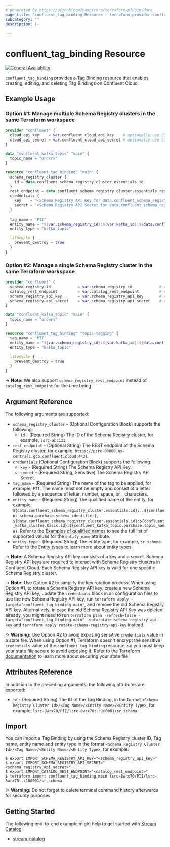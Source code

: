 ```yaml
---
# generated by https://github.com/hashicorp/terraform-plugin-docs
page_title: "confluent_tag_binding Resource - terraform-provider-confluent"
subcategory: ""
description: |-
  
---
```


# confluent_tag_binding Resource

[![General Availability](https://img.shields.io/badge/Lifecycle%20Stage-General%20Availability-%2345c6e8)](https://docs.confluent.io/cloud/current/api.html#section/Versioning/API-Lifecycle-Policy)

`confluent_tag_binding` provides a Tag Binding resource that enables creating, editing, and deleting Tag Bindings on Confluent Cloud.

## Example Usage

### Option #1: Manage multiple Schema Registry clusters in the same Terraform workspace

```terraform
provider "confluent" {
  cloud_api_key    = var.confluent_cloud_api_key    # optionally use CONFLUENT_CLOUD_API_KEY env var
  cloud_api_secret = var.confluent_cloud_api_secret # optionally use CONFLUENT_CLOUD_API_SECRET env var
}

data "confluent_kafka_topic" "main" {
  topic_name = "orders"
}

resource "confluent_tag_binding" "main" {
  schema_registry_cluster {
    id = data.confluent_schema_registry_cluster.essentials.id
  }
  rest_endpoint = data.confluent_schema_registry_cluster.essentials.rest_endpoint
  credentials {
    key    = "<Schema Registry API Key for data.confluent_schema_registry_cluster.essentials>"
    secret = "<Schema Registry API Secret for data.confluent_schema_registry_cluster.essentials>"
  }
  
  tag_name = "PII"
  entity_name = "${var.schema_registry_id}:${var.kafka_id}:${data.confluent_kafka_topic.main.topic_name}"
  entity_type = "kafka_topic"

  lifecycle {
    prevent_destroy = true
  }
}
```

### Option #2: Manage a single Schema Registry cluster in the same Terraform workspace

```terraform
provider "confluent" {
  schema_registry_id            = var.schema_registry_id            # optionally use SCHEMA_REGISTRY_ID env var
  catalog_rest_endpoint         = var.catalog_rest_endpoint         # optionally use CATALOG_REST_ENDPOINT env var
  schema_registry_api_key       = var.schema_registry_api_key       # optionally use SCHEMA_REGISTRY_API_KEY env var
  schema_registry_api_secret    = var.schema_registry_api_secret    # optionally use SCHEMA_REGISTRY_API_SECRET env var
}

data "confluent_kafka_topic" "main" {
  topic_name = "orders"
}

resource "confluent_tag_binding" "topic-tagging" {
  tag_name = "PII"
  entity_name = "${var.schema_registry_id}:${var.kafka_id}:${data.confluent_kafka_topic.main.topic_name}"
  entity_type = "kafka_topic"

  lifecycle {
    prevent_destroy = true
  }
}
```
-> **Note:** We also support `schema_registry_rest_endpoint` instead of `catalog_rest_endpoint` for the time being.

<!-- schema generated by tfplugindocs -->
## Argument Reference

The following arguments are supported:

- `schema_registry_cluster` - (Optional Configuration Block) supports the following:
    - `id` - (Required String) The ID of the Schema Registry cluster, for example, `lsrc-abc123`.
- `rest_endpoint` - (Optional String) The REST endpoint of the Schema Registry cluster, for example, `https://psrc-00000.us-central1.gcp.confluent.cloud:443`).
- `credentials` (Optional Configuration Block) supports the following:
    - `key` - (Required String) The Schema Registry API Key.
    - `secret` - (Required String, Sensitive) The Schema Registry API Secret.
- `tag_name` - (Required String) The name of the tag to be applied, for example, `PII`. The name must not be empty and consist of a letter followed by a sequence of letter, number, space, or _ characters.
- `entity_name` - (Required String) The qualified name of the entity, for example, `${data.confluent_schema_registry_cluster.essentials.id}:.:${confluent_schema.purchase.schema_identifier}`, `${data.confluent_schema_registry_cluster.essentials.id}:${confluent_kafka_cluster.basic.id}:${confluent_kafka_topic.purchase.topic_name}`. Refer to the [Examples of qualified names](https://docs.confluent.io/cloud/current/stream-governance/stream-catalog-rest-apis.html#examples-of-qualified-names) to see the full list of supported values for the `entity_name` attribute.
- `entity_type` - (Required String) The entity type, for example, `sr_schema`. Refer to the [Entity types](https://docs.confluent.io/cloud/current/stream-governance/stream-catalog-rest-apis.html#entity-types) to learn more about entity types.

-> **Note:** A Schema Registry API key consists of a key and a secret. Schema Registry API keys are required to interact with Schema Registry clusters in Confluent Cloud. Each Schema Registry API key is valid for one specific Schema Registry cluster.

-> **Note:** Use Option #2 to simplify the key rotation process. When using Option #1, to rotate a Schema Registry API key, create a new Schema Registry API key, update the `credentials` block in all configuration files to use the new Schema Registry API key, run `terraform apply -target="confluent_tag_binding.main"`, and remove the old Schema Registry API key. Alternatively, in case the old Schema Registry API Key was deleted already, you might need to run `terraform plan -refresh=false -target="confluent_tag_binding.main" -out=rotate-schema-registry-api-key` and `terraform apply rotate-schema-registry-api-key` instead.

!> **Warning:** Use Option #2 to avoid exposing sensitive `credentials` value in a state file. When using Option #1, Terraform doesn't encrypt the sensitive `credentials` value of the `confluent_tag_binding` resource, so you must keep your state file secure to avoid exposing it. Refer to the [Terraform documentation](https://www.terraform.io/docs/language/state/sensitive-data.html) to learn more about securing your state file.

## Attributes Reference

In addition to the preceding arguments, the following attributes are exported:

- `id` - (Required String) The ID of the Tag Binding, in the format `<Schema Registry Cluster Id>/<Tag Name>/<Entity Name>/<Entity Type>`, for example, `lsrc-8wrx70/PII/lsrc-8wrx70:.:100001/sr_schema`.

## Import

You can import a Tag Binding by using the Schema Registry cluster ID, Tag name, entity name and entity type in the format `<Schema Registry Cluster Id>/<Tag Name>/<Entity Name>/<Entity Type>`, for example:

```shell
$ export IMPORT_SCHEMA_REGISTRY_API_KEY="<schema_registry_api_key>"
$ export IMPORT_SCHEMA_REGISTRY_API_SECRET="<schema_registry_api_secret>"
$ export IMPORT_CATALOG_REST_ENDPOINT="<catalog_rest_endpoint>"
$ terraform import confluent_tag_binding.main lsrc-8wrx70/PII/lsrc-8wrx70:.:100001/sr_schema
```

!> **Warning:** Do not forget to delete terminal command history afterwards for security purposes.

## Getting Started
The following end-to-end example might help to get started with [Stream Catalog](https://docs.confluent.io/cloud/current/stream-governance/stream-catalog.html):
* [stream-catalog](https://github.com/confluentinc/terraform-provider-confluent/tree/master/examples/configurations/stream-catalog)

